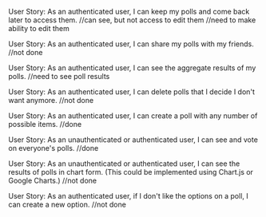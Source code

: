User Story: As an authenticated user, I can keep my polls and come back later to access them.
//can see, but not access to edit them
//need to make ability to edit them

User Story: As an authenticated user, I can share my polls with my friends.
//not done

User Story: As an authenticated user, I can see the aggregate results of my polls.
//need to see poll results


User Story: As an authenticated user, I can delete polls that I decide I don't want anymore.
//not done

User Story: As an authenticated user, I can create a poll with any number of possible items.
//done

User Story: As an unauthenticated or authenticated user, I can see and vote on everyone's polls.
//done

User Story: As an unauthenticated or authenticated user, I can see the results of polls in chart form. (This could be implemented using Chart.js or Google Charts.)
//not done

User Story: As an authenticated user, if I don't like the options on a poll, I can create a new option.
//not done